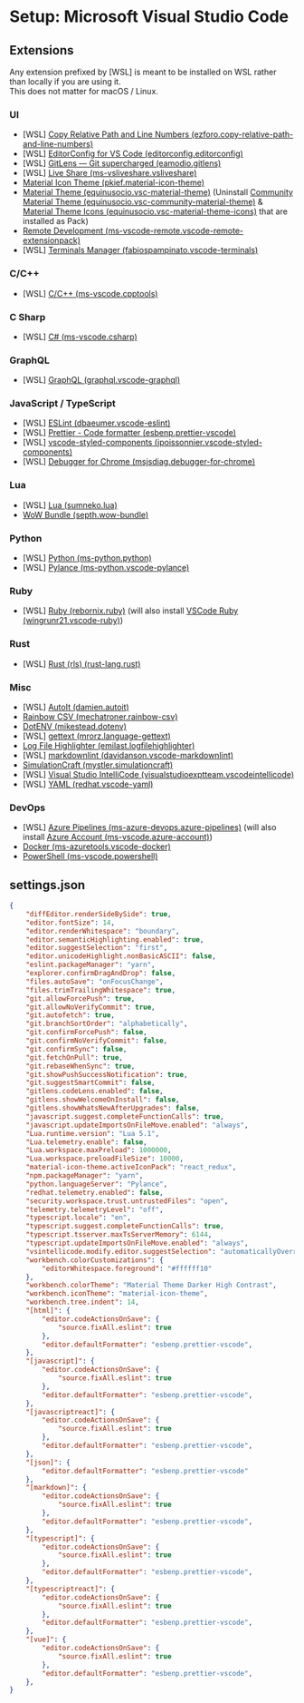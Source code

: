 # Setup: Microsoft Visual Studio Code

## Extensions

Any extension prefixed by \[WSL] is meant to be installed on WSL rather than locally if you are using it.\
This does not matter for macOS / Linux.

### UI

- \[WSL] [Copy Relative Path and Line Numbers (ezforo.copy-relative-path-and-line-numbers)](https://marketplace.visualstudio.com/items?itemName=ezforo.copy-relative-path-and-line-numbers)
- \[WSL] [EditorConfig for VS Code (editorconfig.editorconfig)](https://marketplace.visualstudio.com/items?itemName=EditorConfig.EditorConfig)
- \[WSL] [GitLens — Git supercharged (eamodio.gitlens)](https://marketplace.visualstudio.com/items?itemName=eamodio.gitlens)
- \[WSL] [Live Share (ms-vsliveshare.vsliveshare)](https://marketplace.visualstudio.com/items?itemName=ms-vsliveshare.vsliveshare)
- [Material Icon Theme (pkief.material-icon-theme)](https://marketplace.visualstudio.com/items?itemName=PKief.material-icon-theme)
- [Material Theme (equinusocio.vsc-material-theme)](https://marketplace.visualstudio.com/items?itemName=Equinusocio.vsc-material-theme) (Uninstall [Community Material Theme (equinusocio.vsc-community-material-theme)](https://marketplace.visualstudio.com/items?itemName=Equinusocio.vsc-community-material-theme) & [Material Theme Icons (equinusocio.vsc-material-theme-icons)](https://marketplace.visualstudio.com/items?itemName=Equinusocio.vsc-material-theme-icons) that are installed as Pack)
- [Remote Development (ms-vscode-remote.vscode-remote-extensionpack)](https://marketplace.visualstudio.com/items?itemName=ms-vscode-remote.vscode-remote-extensionpack)
- \[WSL] [Terminals Manager (fabiospampinato.vscode-terminals)](https://marketplace.visualstudio.com/items?itemName=fabiospampinato.vscode-terminals)

### C/C++

- \[WSL] [C/C++ (ms-vscode.cpptools)](https://marketplace.visualstudio.com/items?itemName=ms-vscode.cpptools)

### C Sharp

- \[WSL] [C# (ms-vscode.csharp)](https://marketplace.visualstudio.com/items?itemName=ms-vscode.csharp)

### GraphQL

- \[WSL] [GraphQL (graphql.vscode-graphql)](https://marketplace.visualstudio.com/items?itemName=GraphQL.vscode-graphql)

### JavaScript / TypeScript

- \[WSL] [ESLint (dbaeumer.vscode-eslint)](https://marketplace.visualstudio.com/items?itemName=dbaeumer.vscode-eslint)
- \[WSL] [Prettier - Code formatter (esbenp.prettier-vscode)](https://marketplace.visualstudio.com/items?itemName=esbenp.prettier-vscode)
- \[WSL] [vscode-styled-components (jpoissonnier.vscode-styled-components)](https://marketplace.visualstudio.com/items?itemName=jpoissonnier.vscode-styled-components)
- \[WSL] [Debugger for Chrome (msjsdiag.debugger-for-chrome)](https://marketplace.visualstudio.com/items?itemName=msjsdiag.debugger-for-chrome)

### Lua

- \[WSL] [Lua (sumneko.lua)](https://marketplace.visualstudio.com/items?itemName=sumneko.lua)
- [WoW Bundle (septh.wow-bundle)](https://marketplace.visualstudio.com/items?itemName=Septh.wow-bundle)

### Python

- \[WSL] [Python (ms-python.python)](https://marketplace.visualstudio.com/items?itemName=ms-python.python)
- \[WSL] [Pylance (ms-python.vscode-pylance)](https://marketplace.visualstudio.com/items?itemName=ms-python.vscode-pylance)

### Ruby

- \[WSL] [Ruby (rebornix.ruby)](https://marketplace.visualstudio.com/items?itemName=rebornix.Ruby) (will also install [VSCode Ruby (wingrunr21.vscode-ruby)](https://marketplace.visualstudio.com/items?itemName=wingrunr21.vscode-ruby))

### Rust

- \[WSL] [Rust (rls) (rust-lang.rust)](https://marketplace.visualstudio.com/items?itemName=rust-lang.rust)

### Misc

- \[WSL] [AutoIt (damien.autoit)](https://marketplace.visualstudio.com/items?itemName=Damien.autoit)
- [Rainbow CSV (mechatroner.rainbow-csv)](https://marketplace.visualstudio.com/items?itemName=mechatroner.rainbow-csv)
- [DotENV (mikestead.dotenv)](https://marketplace.visualstudio.com/items?itemName=mikestead.dotenv)
- \[WSL] [gettext (mrorz.language-gettext)](https://marketplace.visualstudio.com/items?itemName=mrorz.language-gettext)
- [Log File Highlighter (emilast.logfilehighlighter)](https://marketplace.visualstudio.com/items?itemName=emilast.LogFileHighlighter)
- \[WSL] [markdownlint (davidanson.vscode-markdownlint)](https://marketplace.visualstudio.com/items?itemName=DavidAnson.vscode-markdownlint)
- [SimulationCraft (mystler.simulationcraft)](https://marketplace.visualstudio.com/items?itemName=Mystler.simulationcraft)
- \[WSL] [Visual Studio IntelliCode (visualstudioexptteam.vscodeintellicode)](https://marketplace.visualstudio.com/items?itemName=VisualStudioExptTeam.vscodeintellicode)
- \[WSL] [YAML (redhat.vscode-yaml)](https://marketplace.visualstudio.com/items?itemName=redhat.vscode-yaml)

### DevOps

- \[WSL] [Azure Pipelines (ms-azure-devops.azure-pipelines)](https://marketplace.visualstudio.com/items?itemName=ms-azure-devops.azure-pipelines) (will also install [Azure Account (ms-vscode.azure-account)](https://marketplace.visualstudio.com/items?itemName=ms-vscode.azure-account))
- [Docker (ms-azuretools.vscode-docker)](https://marketplace.visualstudio.com/items?itemName=ms-azuretools.vscode-docker)
- [PowerShell (ms-vscode.powershell)](https://marketplace.visualstudio.com/items?itemName=ms-vscode.PowerShell)

## settings.json

```json
{
    "diffEditor.renderSideBySide": true,
    "editor.fontSize": 14,
    "editor.renderWhitespace": "boundary",
    "editor.semanticHighlighting.enabled": true,
    "editor.suggestSelection": "first",
    "editor.unicodeHighlight.nonBasicASCII": false,
    "eslint.packageManager": "yarn",
    "explorer.confirmDragAndDrop": false,
    "files.autoSave": "onFocusChange",
    "files.trimTrailingWhitespace": true,
    "git.allowForcePush": true,
    "git.allowNoVerifyCommit": true,
    "git.autofetch": true,
    "git.branchSortOrder": "alphabetically",
    "git.confirmForcePush": false,
    "git.confirmNoVerifyCommit": false,
    "git.confirmSync": false,
    "git.fetchOnPull": true,
    "git.rebaseWhenSync": true,
    "git.showPushSuccessNotification": true,
    "git.suggestSmartCommit": false,
    "gitlens.codeLens.enabled": false,
    "gitlens.showWelcomeOnInstall": false,
    "gitlens.showWhatsNewAfterUpgrades": false,
    "javascript.suggest.completeFunctionCalls": true,
    "javascript.updateImportsOnFileMove.enabled": "always",
    "Lua.runtime.version": "Lua 5.1",
    "Lua.telemetry.enable": false,
    "Lua.workspace.maxPreload": 1000000,
    "Lua.workspace.preloadFileSize": 10000,
    "material-icon-theme.activeIconPack": "react_redux",
    "npm.packageManager": "yarn",
    "python.languageServer": "Pylance",
    "redhat.telemetry.enabled": false,
    "security.workspace.trust.untrustedFiles": "open",
    "telemetry.telemetryLevel": "off",
    "typescript.locale": "en",
    "typescript.suggest.completeFunctionCalls": true,
    "typescript.tsserver.maxTsServerMemory": 6144,
    "typescript.updateImportsOnFileMove.enabled": "always",
    "vsintellicode.modify.editor.suggestSelection": "automaticallyOverrodeDefaultValue",
    "workbench.colorCustomizations": {
        "editorWhitespace.foreground": "#ffffff10"
    },
    "workbench.colorTheme": "Material Theme Darker High Contrast",
    "workbench.iconTheme": "material-icon-theme",
    "workbench.tree.indent": 14,
    "[html]": {
        "editor.codeActionsOnSave": {
            "source.fixAll.eslint": true
        },
        "editor.defaultFormatter": "esbenp.prettier-vscode",
    },
    "[javascript]": {
        "editor.codeActionsOnSave": {
            "source.fixAll.eslint": true
        },
        "editor.defaultFormatter": "esbenp.prettier-vscode",
    },
    "[javascriptreact]": {
        "editor.codeActionsOnSave": {
            "source.fixAll.eslint": true
        },
        "editor.defaultFormatter": "esbenp.prettier-vscode",
    },
    "[json]": {
        "editor.defaultFormatter": "esbenp.prettier-vscode"
    },
    "[markdown]": {
        "editor.codeActionsOnSave": {
            "source.fixAll.eslint": true
        },
        "editor.defaultFormatter": "esbenp.prettier-vscode",
    },
    "[typescript]": {
        "editor.codeActionsOnSave": {
            "source.fixAll.eslint": true
        },
        "editor.defaultFormatter": "esbenp.prettier-vscode",
    },
    "[typescriptreact]": {
        "editor.codeActionsOnSave": {
            "source.fixAll.eslint": true
        },
        "editor.defaultFormatter": "esbenp.prettier-vscode",
    },
    "[vue]": {
        "editor.codeActionsOnSave": {
            "source.fixAll.eslint": true
        },
        "editor.defaultFormatter": "esbenp.prettier-vscode",
    },
}
```
